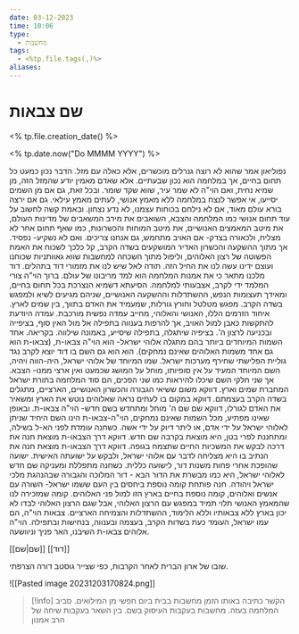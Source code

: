 ```yaml
---
date: 03-12-2023
time: 10:06
type:
  - מחשבות
tags:
  - <%tp.file.tags(,)%>
aliases:
---
```


# שם צבאות

<% tp.file.creation_date() %> 

<% tp.date.now("Do MMMM YYYY") %>




נפוליאון אמר שהוא לא רוצה גנרלים מוכשרים, אלא כאלה עם מזל. הדבר נכון כמעט כל תחום בחיים, אך במלחמה הוא נכון שבעתיים.
אלא שאדם מאמין יודע שהמזל הזה, מן שמיא נחית, ואם הוי"ה לא שמר עיר, שווא שקד שומר.
ובכל זאת, גם אם מן השמים יסייעו, אי אפשר לנצח במלחמה ללא מאמץ אנושי, לעתים מאמץ עילאי. גם אם ירצה בורא עולם מאוד, אם לא נילחם בכוחות עצמנו, לא נדע נצחון.
ובאמת קשה לחשוב על עוד תחום אנושי כמו המלחמה והצבא, השואבים את מירב המשאבים של מדינות העולם, את מיטב המאמצים האנושיים, את מיטב המוחות והכשרונות, כמו שאף תחום אחר לא מצליח, ולכאורה בצדק- אם האויב מתחמש, גם אנחנו צריכים. ואם לא נשקיע- נפסיד.
אך מתוך ההשקעה והכשרון האדיר המושקעים בשדה הקרב, קל כלכך לשכוח את האמת הפשוטה של רצון האלוהים, וליפול מתוך השכחה למחשבות שווא גאוותניות שכוחנו ועוצם ידינו עשה לנו את החיל הזה.
תודה לאל שיש לנו את מזמורי דוד בתהלים.
דוד מלכנו מתאר כי את אמנות המלחמה הוא למד מריבונו של עולם. ברוך הוי"ה צורי המלמד ידי לקרב, אצבעותי למלחמה.
הסיעתא דשמיא הנצרכת בכל תחום בחיים, ומאידך תעצומות הנפש, ההשתדלות וההשקעה האנושיים, שניהם מגיעים לשיא ולמפגש בשדה הקרב. מפגש מטלטל וחורץ גורלות, שמעמיד את האדם בתווך, בין שמים לארץ.
איחוד הזרמים הללו, האנושי והאלוהי, מחייב עמדה נפשית מורכבת. עמדה היודעת להתקשות כאבן למול האויב, אך להרפות בענווה בתפילה אל מול האין סוף, בציפייה ובכניעה לרצון ה'. בציפיה שיתגלה, בתפילה שיסייע, באמונה שילווה. בקריאה.
אחד השמות המיוחדים ביותר בהם מתגלה אלוהי ישראל- הוא הוי"ה צבאו-ת, (צבאו-ת הוא גם אחד משמות האלוהים שאינם נמחקים). הוא הוא גם השם בו דוד יוצא לקרב נגד גוליית הפלישתי שחירף מערכות ישראל.
שמו המיוחד של אלוהי ישראל, היה-הווה ויהיה, השם המיוחד המעיד על אין סופיותו, מוחל על המושג שכמעט ואין ארצי ממנו- הצבא.
אך שני חלקי השם שיכלו להיראות כמו שני הפכים, הם סוד המלחמה בתורת ישראל המחברת שמים וארץ. דווקא משום ששיאי הגבורה והכשרון האנושיים, הארציים, מתגלים בשדה הקרב בעצמתם. דווקא במקום בו לעתים נראה שאלוהים נוטש את הארץ ומשאיר את האדם לגורלו, דווקא שם שם ה' מוחל ומתחדש בשם חדש- הוי"ה צבאו-ת.
ובאופן שאינו מפתיע, מכל השמות שאינם נמחקים, הוי"ה-צבאו-ת הינו השם היחיד שניתן לאלוהי ישראל על ידי אדם, או ליתר דיוק על ידי אשה.
כשחנה עומדת לפני הא-ל בשילה, ומתחננת לפרי בטן, היא מוצאת בקרבה שם חדש.
דווקא דרך הצבאו-ת מוצאת חנה את דרכה לבקש את המשכיות החיים שתצמח בגופה.
דווקא דרך הצבאו-ת מוצאת חנה את הנתיב בו היא מצליחה לדבר עם אלוהי ישראל, ולבקש על ישועתה האישית. ישועה שהופכת אחרי פחות משנות דור, לישועה כללית.
כשחנה מתפללת ומעניקה שם חדש לאלוהי ישראל, היא כמו מבשרת את הדור הבא - דור המלוכה והגבורה שבהנהגת מלכי ישראל ויהודה.
חנה פותחת קומה נוספת ביחסים בין העם ששמו ישראל- השורה עם אנשים ואלוהים, קומה נוספת בחיים בארץ הזו למול פני האלוהים. קומה שמזכירה לנו שהמאמץ האנושי תלוי תמיד במפגש עם הרצון האלוהי, אבל שגם הרצון האלוהי לבדו לא יכון בארץ ללא צבאותיו וללא הלימוד, ההשתדלות והצמיחה הארציים.
צבאות הוי"ה, הם עמו ישראל, העומד כעת בשדות הקרב, בעצמה ובענווה, בנחישות ובתפילה.
הוי"ה אלוהים צבאו-ת השיבנו, האר פניך וניוושעה.


[[שם|שם]]
[[דוד]]


שובו של ארון הברית לאחר הקרבות, כפי שצייר גוסטב דורה הצרפתי.

![[Pasted image 20231203170824.png]]

> [!info] 
> הקשר כתיבה 
> באותו הזמן
> מחשבות בבית ביום חפשי מן המילואים. סביב המלחמה בעזה. מחשבות בעקבות העיסוק בשם. בין השאר בעקבות שיחה של הרב אמנון
> 
